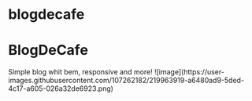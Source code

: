 # blogdecafe
<h1>BlogDeCafe</h1>
Simple blog whit bem, responsive and more!  
![image](https://user-images.githubusercontent.com/107262182/219963919-a6480ad9-5ded-4c17-a605-026a32de6923.png)
